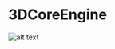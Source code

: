 # 3DCoreEngine

![alt text](https://serving.photos.photobox.com/1805625829f5a257b787a3c4a6644828ae4d34332a424114a7936151540e602dc05cf89b.jpg)
